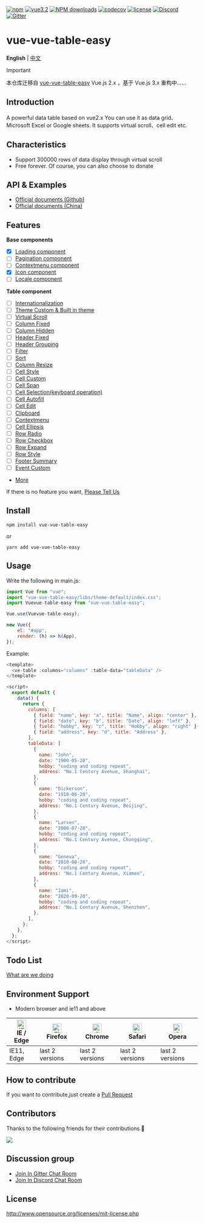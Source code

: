 [![npm](https://img.shields.io/npm/v/@vue-table-easy/vue.svg)](https://www.npmjs.com/package/@vue-table-easy/vue)
[![vue3.2](https://img.shields.io/badge/vue-3.2+-brightgreen.svg)](https://vuejs.org/)
[![NPM downloads](https://img.shields.io/npm/dm/@vue-table-easy/vue.svg?style=flat)](https://npmjs.org/package/@vue-table-easy/vue)
[![codecov](https://codecov.io/gh/Happy-Coding-Clans/@vue-table-easy/vue/branch/master/graph/badge.svg?token=UJy3LHInUn)](https://codecov.io/gh/Happy-Coding-Clans/@vue-table-easy/vue)
[![license](https://img.shields.io/npm/l/@vue-table-easy/vue.svg?maxAge=2592000)](http://www.opensource.org/licenses/mit-license.php)
[![Discord](https://img.shields.io/badge/chat-on%20discord-7289da.svg)](https://discord.gg/gBm3k6r)
[![Gitter](https://badges.gitter.im/@vue-table-easy/vue/community.svg)](https://gitter.im/@vue-table-easy/vue/community?utm_source=badge&utm_medium=badge&utm_campaign=pr-badge)

# vue-vue-table-easy

**English** | [中文](./README.md)

> [!IMPORTANT]
> 本仓库迁移自 [vue-vue-table-easy](https://github.com/huangshuwei/vue-vue-table-easy) Vue.js 2.x ，基于 Vue.js 3.x 重构中……

## Introduction

A powerful data table based on vue2.x You can use it as data grid、Microsoft Excel or Google sheets. It supports virtual scroll、cell edit etc.

## Characteristics

-   Support 300000 rows of data display through virtual scroll
-   Free forever. Of course, you can also choose to donate

## API & Examples

-   [Official documents (Github)](http://happy-coding-clans.github.io/vue-vue-table-easy/)
-   [Official documents (China)](http://huangshuwei.gitee.io/vue-vue-table-easy/)

## Features

**Base components**

-   [x] [Loading component](https://happy-coding-clans.github.io/vue-vue-table-easy/#/en/doc/base/loading)
-   [ ] [Pagination component](https://happy-coding-clans.github.io/vue-vue-table-easy/#/en/doc/base/pagination)
-   [ ] [Contextmenu component](https://happy-coding-clans.github.io/vue-vue-table-easy/#/en/doc/base/contextmenu)
-   [x] [Icon component](https://happy-coding-clans.github.io/vue-vue-table-easy/#/en/doc/base/icon)
-   [ ] [Locale component](https://happy-coding-clans.github.io/vue-vue-table-easy/#/en/doc/base/locale)

**Table component**

-   [ ] [Internationalization](http://happy-coding-clans.github.io/vue-vue-table-easy/#/en/doc/locale)
-   [ ] [Theme Custom & Built in theme](http://happy-coding-clans.github.io/vue-vue-table-easy/#/en/doc/theme)
-   [ ] [Virtual Scroll](http://happy-coding-clans.github.io/vue-vue-table-easy/#/en/doc/table/virtual-scroll)
-   [ ] [Column Fixed](http://happy-coding-clans.github.io/vue-vue-table-easy/#/en/doc/table/column-fixed)
-   [ ] [Column Hidden](http://happy-coding-clans.github.io/vue-vue-table-easy/#/en/doc/table/column-hidden)
-   [ ] [Header Fixed](http://happy-coding-clans.github.io/vue-vue-table-easy/#/en/doc/table/header-fixed)
-   [ ] [Header Grouping](http://happy-coding-clans.github.io/vue-vue-table-easy/#/en/doc/table/header-grouping)
-   [ ] [Filter](http://happy-coding-clans.github.io/vue-vue-table-easy/#/en/doc/table/header-filter)
-   [ ] [Sort](http://happy-coding-clans.github.io/vue-vue-table-easy/#/en/doc/table/header-sort)
-   [ ] [Column Resize](https://happy-coding-clans.github.io/vue-vue-table-easy/#/en/doc/table/column-resize)
-   [ ] [Cell Style](http://happy-coding-clans.github.io/vue-vue-table-easy/#/en/doc/table/cell-style)
-   [ ] [Cell Custom](http://happy-coding-clans.github.io/vue-vue-table-easy/#/en/doc/table/cell-custom)
-   [ ] [Cell Span](http://happy-coding-clans.github.io/vue-vue-table-easy/#/en/doc/table/cell-span)
-   [ ] [Cell Selection(keyboard operation)](http://happy-coding-clans.github.io/vue-vue-table-easy/#/en/doc/table/cell-selection)
-   [ ] [Cell Autofill](http://happy-coding-clans.github.io/vue-vue-table-easy/#/en/doc/table/cell-autofill)
-   [ ] [Cell Edit](http://happy-coding-clans.github.io/vue-vue-table-easy/#/en/doc/table/cell-edit)
-   [ ] [Clipboard](http://happy-coding-clans.github.io/vue-vue-table-easy/#/en/doc/table/clipboard)
-   [ ] [Contextmenu](http://happy-coding-clans.github.io/vue-vue-table-easy/#/en/doc/table/contextmenu)
-   [ ] [Cell Ellipsis](http://happy-coding-clans.github.io/vue-vue-table-easy/#/en/doc/table/cell-ellipsis)
-   [ ] [Row Radio](http://happy-coding-clans.github.io/vue-vue-table-easy/#/en/doc/table/row-radio)
-   [ ] [Row Checkbox](http://happy-coding-clans.github.io/vue-vue-table-easy/#/en/doc/table/row-checkbox)
-   [ ] [Row Expand](http://happy-coding-clans.github.io/vue-vue-table-easy/#/en/doc/table/row-expand)
-   [ ] [Row Style](http://happy-coding-clans.github.io/vue-vue-table-easy/#/en/doc/table/row-style)
-   [ ] [Footer Summary](http://happy-coding-clans.github.io/vue-vue-table-easy/#/en/doc/table/footer-summary)
-   [ ] [Event Custom](http://happy-coding-clans.github.io/vue-vue-table-easy/#/en/doc/table/event-custom)
-   [More](http://happy-coding-clans.github.io/vue-vue-table-easy)

If there is no feature you want,
[Please Tell Us](http://happy-coding-clans.github.io/issue-template-generater/#/en)

## Install

```
npm install vue-vue-table-easy
```

or

```
yarn add vue-vue-table-easy
```

## Usage

Write the following in main.js:

```javascript
import Vue from "vue";
import "vue-vue-table-easy/libs/theme-default/index.css";
import Vuevue-table-easy from "vue-vue-table-easy";

Vue.use(Vuevue-table-easy);

new Vue({
    el: "#app",
    render: (h) => h(App),
});
```

Example:

```javascript
<template>
  <ve-table :columns="columns" :table-data="tableData" />
</template>

<script>
  export default {
    data() {
      return {
        columns: [
          { field: "name", key: "a", title: "Name", align: "center" },
          { field: "date", key: "b", title: "Date", align: "left" },
          { field: "hobby", key: "c", title: "Hobby", align: "right" },
          { field: "address", key: "d", title: "Address" },
        ],
        tableData: [
          {
            name: "John",
            date: "1900-05-20",
            hobby: "coding and coding repeat",
            address: "No.1 Century Avenue, Shanghai",
          },
          {
            name: "Dickerson",
            date: "1910-06-20",
            hobby: "coding and coding repeat",
            address: "No.1 Century Avenue, Beijing",
          },
          {
            name: "Larsen",
            date: "2000-07-20",
            hobby: "coding and coding repeat",
            address: "No.1 Century Avenue, Chongqing",
          },
          {
            name: "Geneva",
            date: "2010-08-20",
            hobby: "coding and coding repeat",
            address: "No.1 Century Avenue, Xiamen",
          },
          {
            name: "Jami",
            date: "2020-09-20",
            hobby: "coding and coding repeat",
            address: "No.1 Century Avenue, Shenzhen",
          },
        ],
      };
    },
  };
</script>
```

## Todo List

[What are we doing](https://github.com/Happy-Coding-Clans/vue-vue-table-easy/projects)

## Environment Support

-   Modern browser and ie11 and above

| [<img src="https://raw.githubusercontent.com/alrra/browser-logos/master/src/edge/edge_48x48.png" alt="IE / Edge" width="24px" height="24px" />](http://godban.github.io/browsers-support-badges/)</br>IE / Edge | [<img src="https://raw.githubusercontent.com/alrra/browser-logos/master/src/firefox/firefox_48x48.png" alt="Firefox" width="24px" height="24px" />](http://godban.github.io/browsers-support-badges/)</br>Firefox | [<img src="https://raw.githubusercontent.com/alrra/browser-logos/master/src/chrome/chrome_48x48.png" alt="Chrome" width="24px" height="24px" />](http://godban.github.io/browsers-support-badges/)</br>Chrome | [<img src="https://raw.githubusercontent.com/alrra/browser-logos/master/src/safari/safari_48x48.png" alt="Safari" width="24px" height="24px" />](http://godban.github.io/browsers-support-badges/)</br>Safari | [<img src="https://raw.githubusercontent.com/alrra/browser-logos/master/src/opera/opera_48x48.png" alt="Opera" width="24px" height="24px" />](http://godban.github.io/browsers-support-badges/)</br>Opera |
| --------------------------------------------------------------------------------------------------------------------------------------------------------------------------------------------------------------- | ----------------------------------------------------------------------------------------------------------------------------------------------------------------------------------------------------------------- | ------------------------------------------------------------------------------------------------------------------------------------------------------------------------------------------------------------- | ------------------------------------------------------------------------------------------------------------------------------------------------------------------------------------------------------------- | --------------------------------------------------------------------------------------------------------------------------------------------------------------------------------------------------------- |
| IE11, Edge                                                                                                                                                                                                      | last 2 versions                                                                                                                                                                                                   | last 2 versions                                                                                                                                                                                               | last 2 versions                                                                                                                                                                                               | last 2 versions                                                                                                                                                                                           |

## How to contribute

If you want to contribute,just create a
[Pull Request](https://github.com/huangshuwei/vue-vue-table-easy/pulls)

## Contributors

Thanks to the following friends for their contributions 🙏

<a href="https://github.com/Happy-Coding-Clans/vue-vue-table-easy/graphs/contributors">
  <img src="https://contrib.rocks/image?repo=Happy-Coding-Clans/vue-vue-table-easy" />
</a>

## Discussion group

-   [Join In Gitter Chat Room](https://gitter.im/vue-vue-table-easy/community)
-   [Join In Discord Chat Room](https://discord.gg/gBm3k6r)

## License

http://www.opensource.org/licenses/mit-license.php
